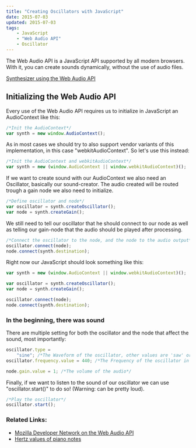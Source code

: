 ```yaml
---
title: "Creating Oscillators with JavaScript"
date: 2015-07-03
updated: 2015-07-03
tags:
    - JavaScript
    - "Web Audio API"
    - Oscillator
---
```


The Web Audio API is a JavaScript API supported by all modern browsers. With it, you can create sounds dynamically, without the use of audio files.

[Synthesizer using the Web Audio API](http://rilling.dev/projects/WAA_Synth)

## Initializing the Web Audio API

Every use of the Web Audio API requires us to initialize in JavaScript an AudioContext like this:

<!-- more -->

```javascript
/*Init the AudioContext*/
var synth = new window.AudioContext();
```

As in most cases we should try to also support vendor variants of this implementation, in this case "webkitAudioContext". So let's use this instead:

```javascript
/*Init the AudioContext and webkitAudioContext*/
var synth = new (window.AudioContext || window.webkitAudioContext)();
```

If we want to create sound with our AudioContext we also need an Oscillator, basically our sound-creator. The audio created will be routed trough a gain node we also need to initialize.

```javascript
/*Define oscillator and node*/
var oscillator = synth.createOscillator();
var node = synth.createGain();
```

We still need to tell our oscillator that he should connect to our node as well as telling our gain-node that the audio should be played after processing.

```javascript
/*Connect the oscillator to the node, and the node to the audio output*/
oscillator.connect(node);
node.connect(synth.destination);
```

Right now our JavaScript should look something like this:

```javascript
var synth = new (window.AudioContext || window.webkitAudioContext)();

var oscillator = synth.createOscillator();
var node = synth.createGain();

oscillator.connect(node);
node.connect(synth.destination);
```

### In the beginning, there was sound

There are multiple setting for both the oscillator and the node that affect the sound, most importantly:

```javascript
oscillator.type =
    "sine"; /*The Waveform of the oscillator, other values are 'saw' or 'square'*/
oscillator.frequency.value = 440; /*The Frequency of the oscillator in hertz, 440 equals an "A4"*/

node.gain.value = 1; /*The volume of the audio*/
```

Finally, if we want to listen to the sound of our oscillator we can use "oscillator.start()" to do so! (Warning: can be pretty loud).

```javascript
/*Play the oscillator*/
oscillator.start();
```

### Related Links:

-   [Mozilla Developer Network on the Web Audio API](https://developer.mozilla.org/en-US/docs/Web/API/Web_Audio_API)
-   [Hertz values of piano notes](http://en.wikipedia.org/wiki/Piano_key_frequencies)
